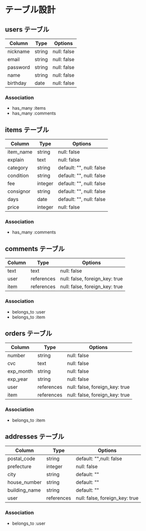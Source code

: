 # テーブル設計

## users テーブル
| Column     | Type   | Options     |
| ---------- | ------ | ----------- |
| nickname   | string | null: false |
| email      | string | null: false |
| password   | string | null: false |
| name       | string | null: false |
| birthday   | date   | null: false |

### Association
- has_many :items
- has_many :comments 


## items テーブル
| Column     | Type            |Options                   |
| ---------- | --------------- | ------------------------ |
| item_name  | string          | null: false              |
| explain    | text            | null: false              |
| category   | string          | default: "", null: false |
| condition  | string          | default: "", null: false |
| fee        | integer         | default: "", null: false |
| consignor  | string          | default: "", null: false |
| days       | date            | default: "", null: false |
| price      | integer         | null: false              |

### Association
- has_many :comments


## comments テーブル
| Column    | Type       | Options                        |
| --------- | ---------- | ------------------------------ |
| text      | text       | null: false                    |
| user      | references | null: false, foreign_key: true |
| item      | references | null: false, foreign_key: true |

### Association
- belongs_to :user
- belongs_to :item


## orders テーブル
| Column     | Type            | Options                        |
| ---------- | --------------- | ------------------------------ |
| number     | string          | null: false                    |
| cvc        | text            | null: false                    |
| exp_month  | string          | null: false                    |
| exp_year   | string          | null: false                    |
| user       | references      | null: false, foreign_key: true |
| item       | references      | null: false, foreign_key: true |

### Association
- belongs_to :item


## addresses テーブル
| Column        | Type            |Options                         |
| ------------- | --------------- | ------------------------------ |
| postal_code   | string          | default: "",null: false        |
| prefecture    | integer         | null: false                    |
| city          | string          | default: ""                    |
| house_number  | string          | default: ""                    |
| building_name | string          | default: ""                    |
| user          | references      | null: false, foreign_key: true |         

### Association
- belongs_to :user

